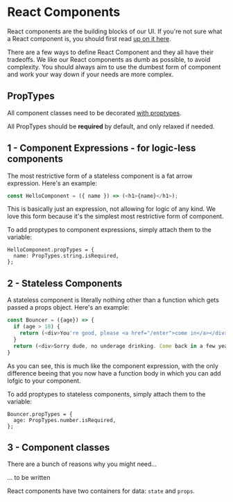 # React Components
React components are the building blocks of our UI. If you're not sure what a React component is, you should first read [up on it here](https://facebook.github.io/react/).

There are a few ways to define React Component and they all have their tradeoffs. We like our React components as dumb as possible, to avoid complexity. You should always aim to use the dumbest form of component and work your way down if your needs are more complex.

## PropTypes
All component classes need to be decorated [with proptypes](https://facebook.github.io/react/docs/reusable-components.html).

All PropTypes should be __required__ by default, and only relaxed if needed.

## 1 - Component Expressions - for logic-less components
The most restrictive form of a stateless component is a fat arrow expression. Here's an example:

```js
const HelloComponent = ({ name }) => (<h1>{name}</h1>);
```

This is basically just an expression, not allowing for logic of any kind. We love this form because it's the simplest most restrictive form of component.

To add proptypes to component expressions, simply attach them to the variable:
```
HelloComponent.propTypes = {
  name: PropTypes.string.isRequired,
};
```

## 2 - Stateless Components
A stateless component is literally nothing other than a function which gets passed a props object. Here's an example:

```js
const Bouncer = ({age}) => {
  if (age > 18) {
    return (<div>You're good, please <a href="/enter">come in</a></div>);
  }
  return (<div>Sorry dude, no underage drinking. Come back in a few years.</div>);
}
```
As you can see, this is much like the component expression, with the only difference beeing that you now have a function body in which you can add lofgic to your component.

To add proptypes to stateless components, simply attach them to the variable:
```
Bouncer.propTypes = {
  age: PropTypes.number.isRequired,
};
```

## 3 - Component classes

There are a bunch of reasons why you might need...

... to be written


React components have two containers for data: `state` and `props`.
